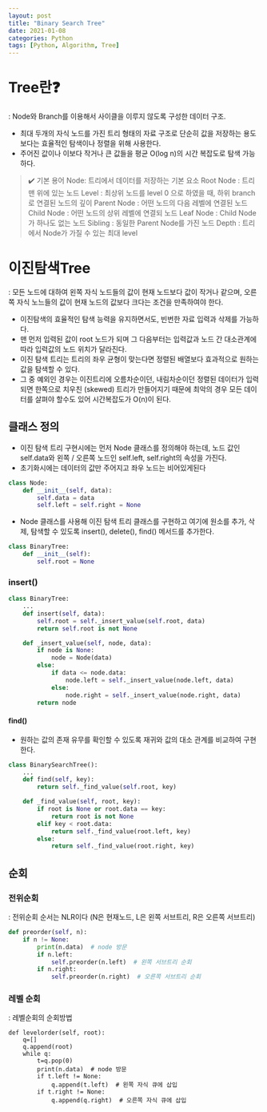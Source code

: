 ```yaml
---
layout: post
title: "Binary Search Tree"
date: 2021-01-08
categories: Python
tags: [Python, Algorithm, Tree]
---
```




# Tree란❓

: Node와 Branch를 이용해서 사이클을 이루지 않도록 구성한 데이터 구조.

- 최대 두개의 자식 노드를 가진 트리 형태의 자료 구조로 단순히 값을 저장하는 용도보다는 효율적인 탐색이나 정렬을 위해 사용한다.
- 주어진 값이나 이보다 작거나 큰 값들을 평균 O(log n)의 시간 복잡도로 탐색 가능하다.

> ✔️ 기본 용어
> Node: 트리에서 데이터를 저장하는 기본 요소
> Root Node : 트리 맨 위에 있는 노드
> Level : 최상위 노드를 level 0 으로 하였을 때, 하위 branch로 연결된 노드의 깊이
> Parent Node : 어떤 노드의 다음 레벨에 연결된 노드
> Child Node : 어떤 노드의 상위 레벨에 연결되 노드
> Leaf Node : Child Node 가 하나도 없는 노드
> Sibling : 동일한 Parent Node를 가진 노드
> Depth : 트리에서 Node가 가질 수 있는 최대 level



# 이진탐색Tree

: 모든 노드에 대하여 왼쪽 자식 노드들의 값이 현재 노드보다 값이 작거나 같으며, 오른쪽 자식 노느들의 값이 현재 노드의 값보다 크다는 조건을 만족하여야 한다.

* 이진탐색의 효율적인 탐색 능력을 유지하면서도, 빈번한 자료 입력과 삭제를 가능하다.
* 맨 먼저 입력된 값이 root 노드가 되며 그 다음부터는 입력값과 노드 간 대소관계에 따라 입력값의 노드 위치가 달라진다.
* 이진 탐색 트리는 트리의 좌우 균형이 맞는다면 정렬된 배열보다 효과적으로 원하는 값을 탐색할 수 있다.
* 그 중 예외인 경우는 이진트리에 오름차순이던, 내림차순이던 정렬된 데이터가 입력되면 한쪽으로 치우친 (skewed) 트리가 만들어지기 때문에 최악의 경우 모든 데이터를 살펴야 할수도 있어 시간복잡도가 O(n)이 된다.



## 클래스 정의

- 이진 탐색 트리 구현시에는 먼저 Node 클래스를 정의해야 하는데, 노드 값인 self.data와 왼쪽 / 오른쪽 노드인 self.left, self.right의 속성을 가진다.
- 초기화시에는 데이터의 값만 주어지고 좌우 노드는 비어있게된다

```python
class Node:
	def __init__(self, data):
		self.data = data
		self.left = self.right = None
```

- Node 클래스를 사용해 이진 탐색 트리 클래스를 구현하고 여기에 원소를 추가, 삭제, 탐색할 수 있도록 insert(), delete(), find() 메서드를 추가한다.

```python
class BinaryTree:
    def __init__(self):
        self.root = None
```

### insert()

```python
class BinaryTree:
    ...
    def insert(self, data):
        self.root = self._insert_value(self.root, data)
        return self.root is not None

    def _insert_value(self, node, data):
        if node is None:
            node = Node(data)
        else:
            if data <= node.data:
                node.left = self._insert_value(node.left, data)
            else:
                node.right = self._insert_value(node.right, data)
        return node
```

#### find()

- 원하는 값의 존재 유무를 확인할 수 있도록 재귀와 값의 대소 관계를 비교하여 구현한다.

```python
class BinarySearchTree():
    ...
    def find(self, key):
        return self._find_value(self.root, key)

    def _find_value(self, root, key):
        if root is None or root.data == key:
            return root is not None
        elif key < root.data:
            return self._find_value(root.left, key)
        else:
            return self._find_value(root.right, key)
```





## 순회

### **전위순회**

: 전위순회 순서는 NLR이다 (N은 현재노드, L은 왼쪽 서브트리, R은 오른쪽 서브트리)



```python
def preorder(self, n):
    if n != None:
        print(n.data)  # node 방문
        if n.left:
            self.preorder(n.left)  # 왼쪽 서브트리 순회
        if n.right:
            self.preorder(n.right)  # 오른쪽 서브트리 순회
```



### **레벨 순회**

: 레벨순회의 순회방법

```
def levelorder(self, root):
	q=[]
	q.append(root)
	while q:
		t=q.pop(0)
        print(n.data)  # node 방문
        if t.left != None:
            q.append(t.left)  # 왼쪽 자식 큐에 삽입
        if t.right != None:
        	q.append(q.right)  # 오른쪽 자식 큐에 삽입
```

